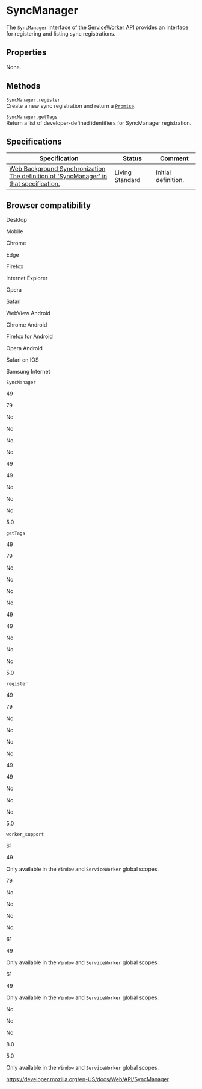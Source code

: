 SyncManager
===========

The `SyncManager` interface of the [ServiceWorker API](service_worker_api) provides an interface for registering and listing sync registrations.

Properties
----------

None.

Methods
-------

[`SyncManager.register`](syncmanager/register)  
Create a new sync registration and return a [`Promise`](https://developer.mozilla.org/en-US/docs/Web/JavaScript/Reference/Global_Objects/Promise).

[`SyncManager.getTags`](syncmanager/gettags)  
Return a list of developer-defined identifiers for SyncManager registration.

Specifications
--------------

<table><thead><tr class="header"><th>Specification</th><th>Status</th><th>Comment</th></tr></thead><tbody><tr class="odd"><td><a href="https://wicg.github.io/background-sync/spec/#sync-manager-interface">Web Background Synchronization<br />
<span class="small">The definition of 'SyncManager' in that specification.</span></a></td><td><span class="spec-living">Living Standard</span></td><td>Initial definition.</td></tr></tbody></table>

Browser compatibility
---------------------

Desktop

Mobile

Chrome

Edge

Firefox

Internet Explorer

Opera

Safari

WebView Android

Chrome Android

Firefox for Android

Opera Android

Safari on IOS

Samsung Internet

`SyncManager`

49

79

No

No

No

No

49

49

No

No

No

5.0

`getTags`

49

79

No

No

No

No

49

49

No

No

No

5.0

`register`

49

79

No

No

No

No

49

49

No

No

No

5.0

`worker_support`

61

49

Only available in the `Window` and `ServiceWorker` global scopes.

79

No

No

No

No

61

49

Only available in the `Window` and `ServiceWorker` global scopes.

61

49

Only available in the `Window` and `ServiceWorker` global scopes.

No

No

No

8.0

5.0

Only available in the `Window` and `ServiceWorker` global scopes.

<a href="https://developer.mozilla.org/en-US/docs/Web/API/SyncManager" class="_attribution-link">https://developer.mozilla.org/en-US/docs/Web/API/SyncManager</a>
